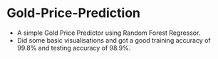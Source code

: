 # Gold-Price-Prediction
- A simple Gold Price Predictor using Random Forest Regressor.
- Did some basic visualisations and got a good training accuracy of 99.8% and testing accuracy of 98.9%.
